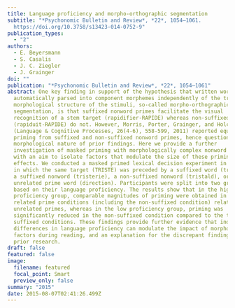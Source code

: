 ```yaml
---
title: Language proficiency and morpho-orthographic segmentation
subtitle: "*Psychonomic Bulletin and Review*, *22*, 1054–1061.
  https://doi.org/10.3758/s13423-014-0752-9"
publication_types:
  - "2"
authors:
  - E. Beyersmann
  - S. Casalis
  - J. C. Ziegler
  - J. Grainger
doi: ""
publication: "*Psychonomic Bulletin and Review*, *22*, 1054–1061"
abstract: One key finding in support of the hypothesis that written words are
  automatically parsed into component morphemes independently of the true
  morphological structure of the stimuli, so-called morpho-orthographic
  segmentation, is that suffixed nonword primes facilitate the visual
  recognition of a stem target (rapidifier-RAPIDE) whereas non-suffixed primes
  (rapiduit-RAPIDE) do not. However, Morris, Porter, Grainger, and Holcomb
  (Language & Cognitive Processes, 26(4-6), 558-599, 2011) reported equivalent
  priming from suffixed and non-suffixed nonword primes, hence questioning the
  morphological nature of prior findings. Here we provide a further
  investigation of masked priming with morphologically complex nonword primes
  with an aim to isolate factors that modulate the size of these priming
  effects. We conducted a masked primed lexical decision experiment in French,
  in which the same target (TRISTE) was preceded by a suffixed word (tristesse),
  a suffixed nonword (tristerie), a non-suffixed nonword (tristald), or an
  unrelated prime word (direction). Participants were split into two groups,
  based on their language proficiency. The results show that in the high
  proficiency group, comparable magnitudes of priming were obtained in all three
  related prime conditions (including the non-suffixed condition) relative to
  unrelated primes, whereas in the low proficiency group, priming was
  significantly reduced in the non-suffixed condition compared to the two
  suffixed conditions. These findings provide further evidence that individual
  differences in language proficiency can modulate the impact of morphological
  factors during reading, and an explanation for the discrepant findings in
  prior research.
draft: false
featured: false
image:
  filename: featured
  focal_point: Smart
  preview_only: false
summary: "2015"
date: 2015-08-07T02:41:26.499Z
---
```

